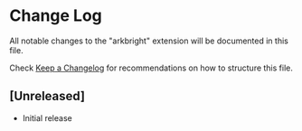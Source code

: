 # Change Log
All notable changes to the "arkbright" extension will be documented in this file.

Check [Keep a Changelog](http://keepachangelog.com/) for recommendations on how to structure this file.

## [Unreleased]
- Initial release
